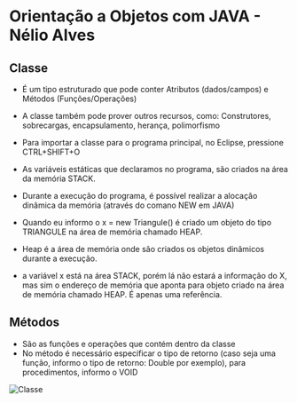 # Orientação a Objetos com JAVA - Nélio Alves 

## Classe 
- É um tipo estruturado que pode conter Atributos (dados/campos) e Métodos (Funções/Operações)
- A classe também pode prover outros recursos, como: Construtores, sobrecargas, encapsulamento, herança, polimorfismo
- Para importar a classe para o programa principal, no Eclipse, pressione CTRL+SHIFT+O

- As variáveis estáticas que declaramos no programa, são criados na área da  memória STACK. 
- Durante a execução do programa, é possível realizar a alocação dinâmica da memória (através do comano NEW em JAVA)
- Quando eu informo o x = new Triangule() é criado um objeto do tipo TRIANGULE na área de memória chamado HEAP. 
- Heap é a área de memória onde são criados os objetos dinâmicos durante a execução. 
- a variável x está na área STACK, porém lá não estará a informação do X, mas sim o endereço de memória que aponta para objeto criado na  área de memória chamado HEAP. É apenas uma referência. 

## Métodos 

- São as funções e operações que contém dentro da classe
- No método é necessário especificar o tipo de retorno (caso seja uma função, informo o tipo de retorno: Double por exemplo), para procedimentos, informo o VOID 


![Classe](/Teoria/img/classe.PNG)